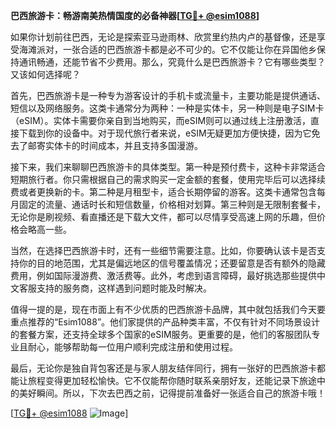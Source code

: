 **巴西旅游卡：畅游南美热情国度的必备神器[[TG💪+ @esim1088](https://t.me/s/esim1088)]**

如果你计划前往巴西，无论是探索亚马逊雨林、欣赏里约热内卢的基督像，还是享受海滩派对，一张合适的巴西旅游卡都是必不可少的。它不仅能让你在异国他乡保持通讯畅通，还能节省不少费用。那么，究竟什么是巴西旅游卡？它有哪些类型？又该如何选择呢？

首先，巴西旅游卡是一种专为游客设计的手机卡或流量卡，主要功能是提供通话、短信以及网络服务。这类卡通常分为两种：一种是实体卡，另一种则是电子SIM卡（eSIM）。实体卡需要你亲自到当地购买，而eSIM则可以通过线上注册激活，直接下载到你的设备中。对于现代旅行者来说，eSIM无疑更加方便快捷，因为它免去了邮寄实体卡的时间成本，并且支持多国漫游。

接下来，我们来聊聊巴西旅游卡的具体类型。第一种是预付费卡，这种卡非常适合短期旅行者。你只需根据自己的需求购买一定金额的套餐，使用完毕后可以选择续费或者更换新的卡。第二种是月租型卡，适合长期停留的游客。这类卡通常包含每月固定的流量、通话时长和短信数量，价格相对划算。第三种则是无限制套餐卡，无论你是刷视频、看直播还是下载大文件，都可以尽情享受高速上网的乐趣，但价格会略高一些。

当然，在选择巴西旅游卡时，还有一些细节需要注意。比如，你要确认该卡是否支持你的目的地范围，尤其是偏远地区的信号覆盖情况；还要留意是否有额外的隐藏费用，例如国际漫游费、激活费等。此外，考虑到语言障碍，最好挑选那些提供中文客服支持的服务商，这样遇到问题时能及时解决。

值得一提的是，现在市面上有不少优质的巴西旅游卡品牌，其中就包括我们今天要重点推荐的“Esim1088”。他们家提供的产品种类丰富，不仅有针对不同场景设计的套餐方案，还支持全球多个国家的eSIM服务。更重要的是，他们的客服团队专业且耐心，能够帮助每一位用户顺利完成注册和使用过程。

最后，无论你是独自背包客还是与家人朋友结伴同行，拥有一张好的巴西旅游卡都能让旅程变得更加轻松愉快。它不仅能帮你随时联系亲朋好友，还能记录下旅途中的美好瞬间。所以，下次去巴西之前，记得提前准备好一张适合自己的旅游卡哦！

[[TG💪+ @esim1088](https://t.me/s/esim1088) ![Image](https://i.postimg.cc/4NQfJmqS/Snipaste-2025-05-13-00-14-12.png)]